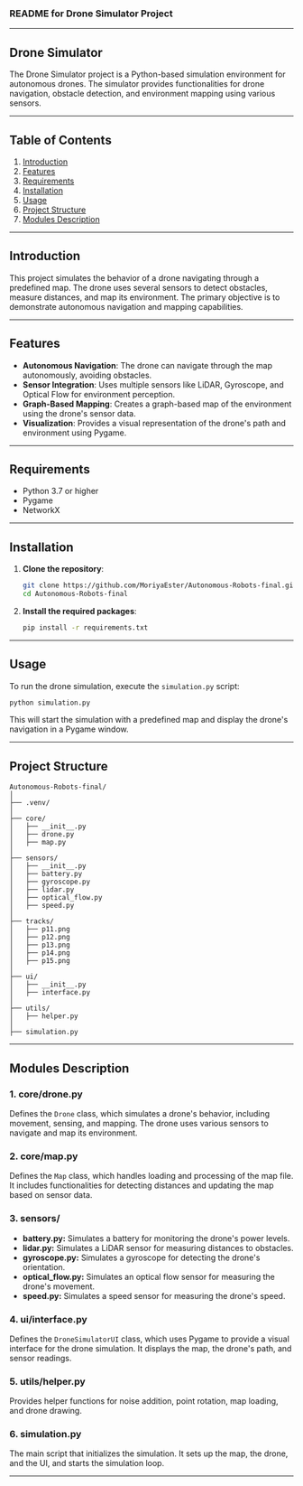 
### README for Drone Simulator Project

---

## Drone Simulator

The Drone Simulator project is a Python-based simulation environment for autonomous drones. The simulator provides functionalities for drone navigation, obstacle detection, and environment mapping using various sensors.

---

## Table of Contents

1. [Introduction](#introduction)
2. [Features](#features)
3. [Requirements](#requirements)
4. [Installation](#installation)
5. [Usage](#usage)
6. [Project Structure](#project-structure)
7. [Modules Description](#modules-description)

---

## Introduction

This project simulates the behavior of a drone navigating through a predefined map. The drone uses several sensors to detect obstacles, measure distances, and map its environment. The primary objective is to demonstrate autonomous navigation and mapping capabilities.

---

## Features

- **Autonomous Navigation**: The drone can navigate through the map autonomously, avoiding obstacles.
- **Sensor Integration**: Uses multiple sensors like LiDAR, Gyroscope, and Optical Flow for environment perception.
- **Graph-Based Mapping**: Creates a graph-based map of the environment using the drone's sensor data.
- **Visualization**: Provides a visual representation of the drone's path and environment using Pygame.

---

## Requirements

- Python 3.7 or higher
- Pygame
- NetworkX

---

## Installation

1. **Clone the repository**:
    ```bash
    git clone https://github.com/MoriyaEster/Autonomous-Robots-final.git
    cd Autonomous-Robots-final
    ```

2. **Install the required packages**:
    ```bash
    pip install -r requirements.txt
    ```

---

## Usage

To run the drone simulation, execute the `simulation.py` script:

```bash
python simulation.py
```

This will start the simulation with a predefined map and display the drone's navigation in a Pygame window.

---

## Project Structure

```
Autonomous-Robots-final/
│
├── .venv/
│
├── core/
│   ├── __init__.py
│   ├── drone.py
│   ├── map.py
│
├── sensors/
│   ├── __init__.py
│   ├── battery.py
│   ├── gyroscope.py
│   ├── lidar.py
│   ├── optical_flow.py
│   ├── speed.py
│
├── tracks/
│   ├── p11.png
│   ├── p12.png
│   ├── p13.png
│   ├── p14.png
│   ├── p15.png
│
├── ui/
│   ├── __init__.py
│   ├── interface.py
│
├── utils/
│   ├── helper.py
│
├── simulation.py

```

---

## Modules Description

### 1. core/drone.py

Defines the `Drone` class, which simulates a drone's behavior, including movement, sensing, and mapping. The drone uses various sensors to navigate and map its environment.

### 2. core/map.py

Defines the `Map` class, which handles loading and processing of the map file. It includes functionalities for detecting distances and updating the map based on sensor data.

### 3. sensors/

- **battery.py:** Simulates a battery for monitoring the drone's power levels.
- **lidar.py:** Simulates a LiDAR sensor for measuring distances to obstacles.
- **gyroscope.py:** Simulates a gyroscope for detecting the drone's orientation.
- **optical_flow.py:** Simulates an optical flow sensor for measuring the drone's movement.
- **speed.py:** Simulates a speed sensor for measuring the drone's speed.


### 4. ui/interface.py

Defines the `DroneSimulatorUI` class, which uses Pygame to provide a visual interface for the drone simulation. It displays the map, the drone's path, and sensor readings.

### 5. utils/helper.py

Provides helper functions for noise addition, point rotation, map loading, and drone drawing.

### 6. simulation.py

The main script that initializes the simulation. It sets up the map, the drone, and the UI, and starts the simulation loop.

---

